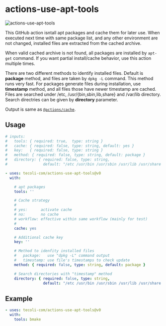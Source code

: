 # actions-use-apt-tools

![actions-use-apt-tools](https://github.com/tecoli-com/actions-use-apt-tools/actions/workflows/test.yml/badge.svg)

This GitHub action isntall apt packages and cache them for later use.
When executed next time with same package list, and any other
environment are not changed, installed files are extracted from the
cached archive.

When valid cached archive is not found, all packages are installed by
`apt-get` command.  If you want partial install/cache behavior, use
this action multiple times.

There are two different methods to identify installed files.  Default
is **package** method, and files are taken by `dpkg -L` command.  This
method runs very fast.  For packages generate files during
installation, use **timestamp** method, and all files those have newer
timestamp are cached.  Files are searched under /etc,
/usr/{bin,sbin,lib,share} and /var/lib directory.  Search directries
can be given by **directory** parameter.

Output is same as [`@actions/cache`](https://github.com/actions/cache).

## Usage

```yaml
# inputs:
#   tools: { required: true,  type: string }
#   cache: { required: false, type: string, default: yes }
#   key:   { required: false, type: string }
#   method: { required: false, type: string, default: package }
#   directory: { required: false, type: string,
#                default: "/etc /usr/bin /usr/sbin /usr/lib /usr/share /var/lib" }

- uses: tecoli-com/actions-use-apt-tools@v0
  with:

    # apt packages
    tools: ''

    # Cache strategy
    #
    # yes:      activate cache
    # no:       no cache
    # workflow: effective within same workflow (mainly for test)
    #
    cache: yes

    # Additional cache key
    key: ''

    # Method to idenfity installed files
    #   package:   use "dpkg -L" command output
    #   timestamp: use file's timestamps to check update
    method: { required: false, type: string, default: package }

    # Search directories with "timestamp" method
    directory: { required: false, type: string,
                 default: "/etc /usr/bin /usr/sbin /usr/lib /usr/share /var/lib" }
```

## Example

```yaml
- uses: tecoli-com/actions-use-apt-tools@v0
  with:
    tools: bmake
```

